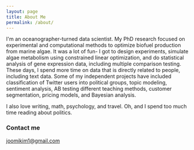 ```yaml
---
layout: page
title: About Me
permalink: /about/
---
```


I'm an oceanographer-turned data scientist. My PhD research focused on experimental and computational methods to optimize biofuel production from marine algae. It was a lot of fun- I got to design experiments, simulate algae metabolism using constrained linear optimization, and do statistical analysis of gene expression data, including multiple comparison testing. These days, I spend more time on data that is directly related to people, including text data. Some of my independent projects have included classification of Twitter users into political groups, topic modeling, sentiment analysis, AB testing different teaching methods, customer segmentation, pricing models, and Bayesian analysis. 


I also love writing, math, psychology, and travel. Oh, and I spend too much time reading about politics.


### Contact me

[joomikim1@gmail.com](mailto:joomikim1@gmail.com)

